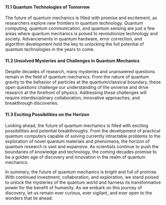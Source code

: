 
#### 11.1 Quantum Technologies of Tomorrow

The future of quantum mechanics is filled with promise and excitement, as researchers explore new frontiers in quantum technology. Quantum computing, quantum communication, and quantum sensing are just a few areas where quantum mechanics is poised to revolutionize technology and society. Advancements in quantum hardware, error correction, and algorithm development hold the key to unlocking the full potential of quantum technologies in the years to come.

#### 11.2 Unsolved Mysteries and Challenges in Quantum Mechanics

Despite decades of research, many mysteries and unanswered questions remain in the field of quantum mechanics. From the nature of quantum gravity to the behavior of particles at the quantum/classical boundary, these open questions challenge our understanding of the universe and drive research at the forefront of physics. Addressing these challenges will require interdisciplinary collaboration, innovative approaches, and breakthrough discoveries.

#### 11.3 Exciting Possibilities on the Horizon

Looking ahead, the future of quantum mechanics is filled with exciting possibilities and potential breakthroughs. From the development of practical quantum computers capable of solving currently intractable problems to the exploration of novel quantum materials and phenomena, the horizon of quantum research is vast and expansive. As scientists continue to push the boundaries of knowledge and technology, the coming decades promise to be a golden age of discovery and innovation in the realm of quantum mechanics.

In summary, the future of quantum mechanics is bright and full of promise. With continued investment, collaboration, and exploration, we stand poised to unlock the mysteries of the quantum world and harness its transformative power for the benefit of humanity. As we embark on this journey of discovery, let us remain ever curious, ever vigilant, and ever open to the wonders that lie ahead.